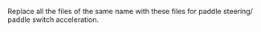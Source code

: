 Replace all the files of the same name with these files for paddle steering/ paddle switch acceleration.